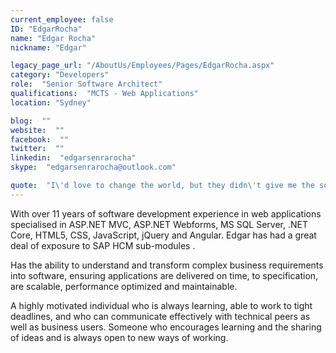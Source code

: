 ```yaml
---
current_employee: false
ID: "EdgarRocha"
name: "Edgar Rocha"
nickname: "Edgar"

legacy_page_url: "/AboutUs/Employees/Pages/EdgarRocha.aspx"
category: "Developers"
role:  "Senior Software Architect"
qualifications:  "MCTS - Web Applications"
location: "Sydney"

blog:  ""
website:  ""
facebook:  ""
twitter:  ""
linkedin:  "edgarsenrarocha"
skype:  "edgarsenrarocha@outlook.com"

quote:  "I\'d love to change the world, but they didn\'t give me the source code"
---
```


​With over 11 years of software development experience in web applications specialised in ASP.NET MVC, ASP.NET Webforms, MS SQL Server, .NET Core, HTML5, CSS, JavaScript​, jQuery and Angular. Edgar has had a great deal of exposure to SAP HCM sub-modules .  

Has the ability to understand and transform complex business requirements into software, ensuring applications are delivered on time, to specification, are scalable, performance optimized and maintainable.  

A highly motivated individual who is always learning, able to work to tight deadlines, and who can communicate effectively with technical peers as well as business users. Someone who encourages learning and the sharing of ideas and is always open to new ways of working.  